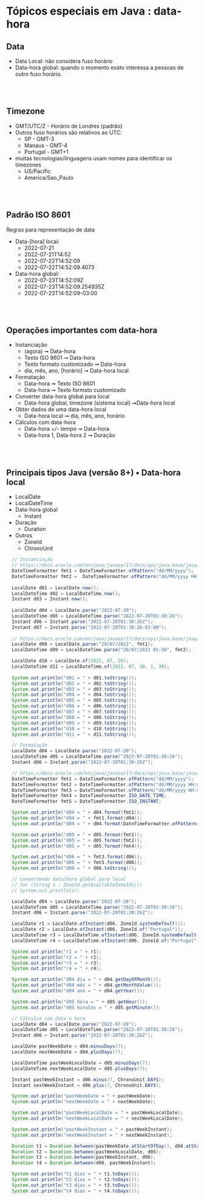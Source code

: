 # Tópicos especiais em Java : data-hora

## Data 

- Data Local: não considera fuso horário
- Data-hora global: quando o momento exato interessa a pessoas de outro fuso horário.

<br/>
<br/>

## Timezone

- GMT/UTC/Z - Horário de Londres (padrão)
- Outros fuso horários são relativos ao UTC:
  - SP - GMT-3
  - Manaus - GMT-4
  - Portugal - GMT+1
- muitas tecnologias/linguagens usam nomes para identificar os timezones 
  - US/Pacific
  - America/Sao_Paulo

<br/>
<br/>

## Padrão ISO 8601

Regras para representação de data

- Data-[hora] local:
  - 2022-07-21
  - 2022-07-21T14:52
  - 2022-07-22T14:52:09
  - 2022-07-22T14:52:09.4073
- Data-hora global:
  - 2022-07-23T14:52:09Z
  - 2022-07-23T14:52:09.254935Z
  - 2022-07-23T14:52:09-03:00

<br/>
<br/>

## Operações importantes com data-hora

- Instanciação
  - (agora) ➞ Data-hora
  - Texto ISO 8601 ➞ Data-hora
  - Texto formato customizado ➞ Data-hora
  - dia, mês, ano, [horário] ➞ Data-hora local 
- Formatação
  - Data-hora ➞ Texto ISO 8601
  - Data-hora ➞ Texto formato customizado
- Converter data-hora global para local 
  - Data-hora global, timezone (sistema local) ➞Data-hora local 
- Obter dados de uma data-hora local 
  - Data-hora local ➞ dia, mês, ano, horário
- Cálculos com data-hora
  - Data-hora +/- tempo ➞ Data-hora
  - Data-hora 1, Data-hora 2 ➞ Duração


<br/>
<br/>

##  Principais tipos Java (versão 8+) • Data-hora local
- LocalDate
- LocalDateTime
- Data-hora global
  - Instant
- Duração
  - Duration
- Outros
  - ZoneId
  - ChronoUnit


```java
  // Instanciação
  // https://docs.oracle.com/en/java/javase/17/docs/api/java.base/java/time/format/DateTimeFormatter.html
  DateTimeFormatter fmt1 = DateTimeFormatter.ofPattern("dd/MM/yyyy");
  DateTimeFormatter fmt2 =  DateTimeFormatter.ofPattern("dd/MM/yyyy HH:mm");
  
  LocalDate d01 = LocalDate.now();
  LocalDateTime d02 = LocalDateTime.now();
  Instant d03 = Instant.now();
  
  LocalDate d04 = LocalDate.parse("2022-07-20");
  LocalDateTime d05 = LocalDateTime.parse("2022-07-20T01:30:26");
  Instant d06 = Instant.parse("2022-07-20T01:30:26Z");
  Instant d07 = Instant.parse("2022-07-20T01:30:26-03:00");
  
  // https://docs.oracle.com/en/java/javase/17/docs/api/java.base/java/time/format/DateTimeFormatter.html
  LocalDate d08 = LocalDate.parse("20/07/2022", fmt1);
  LocalDateTime d09 = LocalDateTime.parse("20/07/2022 01:30", fmt2);

  LocalDate d10 = LocalDate.of(2022, 07, 20);
  LocalDateTime d11 = LocalDateTime.of(2022, 07, 20, 1, 30);
  
  System.out.println("d01 = " + d01.toString());
  System.out.println("d02 = " + d02.toString());
  System.out.println("d03 = " + d03.toString());
  System.out.println("d04 = " + d04.toString());
  System.out.println("d05 = " + d05.toString());
  System.out.println("d06 = " + d06.toString());
  System.out.println("d07 = " + d07.toString());
  System.out.println("d08 = " + d08.toString());
  System.out.println("d09 = " + d09.toString());
  System.out.println("d10 = " + d10.toString());
  System.out.println("d11 = " + d11.toString());
```

```java
  // Formatação
  LocalDate d04 = LocalDate.parse("2022-07-20");
  LocalDateTime d05 = LocalDateTime.parse("2022-07-20T01:30:26");
  Instant d06 = Instant.parse("2022-07-20T01:30:26Z");

  // https://docs.oracle.com/en/java/javase/17/docs/api/java.base/java/time/format/DateTimeFormatter.html
  DateTimeFormatter fmt1 = DateTimeFormatter.ofPattern("dd/MM/yyyy");
  DateTimeFormatter fmt2 = DateTimeFormatter.ofPattern("dd/MM/yyyy HH:mm");
  DateTimeFormatter fmt3 = DateTimeFormatter.ofPattern("dd/MM/yyyy HH:mm").withZone(ZoneId.systemDefault());
  DateTimeFormatter fmt4 = DateTimeFormatter.ISO_DATE_TIME;
  DateTimeFormatter fmt5 = DateTimeFormatter.ISO_INSTANT;

  System.out.println("d04 = " + d04.format(fmt1));
  System.out.println("d04 = " + fmt1.format(d04));
  System.out.println("d04 = " + d04.format(DateTimeFormatter.ofPattern("dd/MM/yyyy")));

  System.out.println("d05 = " + d05.format(fmt1));
  System.out.println("d05 = " + d05.format(fmt2));
  System.out.println("d05 = " + d05.format(fmt4));

  System.out.println("d06 = " + fmt3.format(d06));
  System.out.println("d06 = " + fmt5.format(d06));
  System.out.println("d06 = " + d06.toString());
```
```java
  // convertendo data/hora global para local
  // for (String s : ZoneId.getAvailableZoneIds())
  // System.out.println(s);

  LocalDate d04 = LocalDate.parse("2022-07-20");
  LocalDateTime d05 = LocalDateTime.parse("2022-07-20T01:30:26");
  Instant d06 = Instant.parse("2022-07-20T01:30:26Z");

  LocalDate r1 = LocalDate.ofInstant(d06, ZoneId.systemDefault());
  LocalDate r2 = LocalDate.ofInstant(d06, ZoneId.of("Portugal"));
  LocalDateTime r3 = LocalDateTime.ofInstant(d06, ZoneId.systemDefault());
  LocalDateTime r4 = LocalDateTime.ofInstant(d06, ZoneId.of("Portugal"));

  System.out.println("r1 = " + r1);
  System.out.println("r2 = " + r2);
  System.out.println("r3 = " + r3);
  System.out.println("r4 = " + r4);

  System.out.println("d04 dia = " + d04.getDayOfMonth());
  System.out.println("d04 mês = " + d04.getMonthValue());
  System.out.println("d04 ano = " + d04.getYear());

  System.out.println("d05 hora = " + d05.getHour());
  System.out.println("d05 minutos = " + d05.getMinute());
```
```java
  // Cálculos com data e hora
  LocalDate d04 = LocalDate.parse("2022-07-20");
  LocalDateTime d05 = LocalDateTime.parse("2022-07-20T01:30:26");
  Instant d06 = Instant.parse("2022-07-20T01:30:26Z");

  LocalDate pastWeekDate = d04.minusDays(7);
  LocalDate nextWeekDate = d04.plusDays(7);

  LocalDateTime pastWeekLocalDate = d05.minusDays(7);
  LocalDateTime nextWeekLocalDate = d05.plusDays(7);

  Instant pastWeekInstant = d06.minus(7, ChronoUnit.DAYS);
  Instant nextWeekInstant = d06.plus(7, ChronoUnit.DAYS);

  System.out.println("pastWeekDate = " + pastWeekDate);
  System.out.println("nextWeekDate = " + nextWeekDate);

  System.out.println("pastWeekLocalDate = " + pastWeekLocalDate);
  System.out.println("nextWeekLocalDate = " + nextWeekLocalDate);

  System.out.println("pastWeekInstant = " + pastWeekInstant);
  System.out.println("nextWeekInstant = " + nextWeekInstant);

  Duration t1 = Duration.between(pastWeekDate.atStartOfDay(), d04.atStartOfDay());
  Duration t2 = Duration.between(pastWeekLocalDate, d05);
  Duration t3 = Duration.between(pastWeekInstant, d06);
  Duration t4 = Duration.between(d06, pastWeekInstant);

  System.out.println("t1 dias = " + t1.toDays());
  System.out.println("t2 dias = " + t2.toDays());
  System.out.println("t3 dias = " + t3.toDays());
  System.out.println("t4 dias = " + t4.toDays());
```